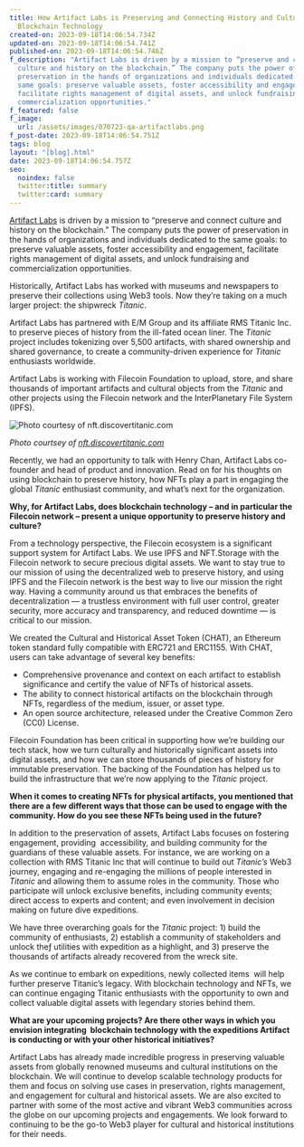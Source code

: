 ```yaml
---
title: How Artifact Labs is Preserving and Connecting History and Culture with
  Blockchain Technology
created-on: 2023-09-18T14:06:54.734Z
updated-on: 2023-09-18T14:06:54.741Z
published-on: 2023-09-18T14:06:54.746Z
f_description: "Artifact Labs is driven by a mission to “preserve and connect
  culture and history on the blockchain.” The company puts the power of
  preservation in the hands of organizations and individuals dedicated to the
  same goals: preserve valuable assets, foster accessibility and engagement,
  facilitate rights management of digital assets, and unlock fundraising and
  commercialization opportunities."
f_featured: false
f_image:
  url: /assets/images/070723-qa-artifactlabs.png
f_post-date: 2023-09-18T14:06:54.751Z
tags: blog
layout: "[blog].html"
date: 2023-09-18T14:06:54.757Z
seo:
  noindex: false
  twitter:title: summary
  twitter:card: summary
---
```

[Artifact Labs](https://www.artifactlabs.com/) is driven by a mission to “preserve and connect culture and history on the blockchain.” The company puts the power of preservation in the hands of organizations and individuals dedicated to the same goals: to preserve valuable assets, foster accessibility and engagement, facilitate rights management of digital assets, and unlock fundraising and commercialization opportunities. 

Historically, Artifact Labs has worked with museums and newspapers to preserve their collections using Web3 tools. Now they’re taking on a much larger project: the shipwreck *Titanic*.  

Artifact Labs has partnered with E/M Group and its affiliate RMS Titanic Inc. to preserve pieces of history from the ill-fated ocean liner. The *Titanic* project includes tokenizing over 5,500 artifacts, with shared ownership and shared governance, to create a community-driven experience for *Titanic* enthusiasts worldwide. 

Artifact Labs is working with Filecoin Foundation to upload, store, and share thousands of important artifacts and cultural objects from the *Titanic* and other projects using the Filecoin network and the InterPlanetary File System (IPFS). 

![Photo courtesy of nft.discovertitanic.com ](/assets/images/image1.png)

﻿*Photo courtsey of [nft.discovertitanic.com](http://nft.discovertitanic.com/)*

Recently, we had an opportunity to talk with Henry Chan, Artifact Labs co-founder and head of product and innovation. Read on for his thoughts on using blockchain to preserve history, how NFTs play a part in engaging the global *Titanic* enthusiast community, and what’s next for the organization.

**Why, for Artifact Labs, does blockchain technology – and in particular the Filecoin network – present a unique opportunity to preserve history and culture?**

From a technology perspective, the Filecoin ecosystem is a significant support system for Artifact Labs. We use IPFS and NFT.Storage with the Filecoin network to secure precious digital assets. We want to stay true to our mission of using the decentralized web to preserve history, and using IPFS and the Filecoin network is the best way to live our mission the right way. Having a community around us that embraces the benefits of decentralization — a trustless environment with full user control, greater security, more accuracy and transparency, and reduced downtime — is critical to our mission. 

We created the Cultural and Historical Asset Token (CHAT), an Ethereum token standard fully compatible with ERC721 and ERC1155. With CHAT, users can take advantage of several key benefits:

* Comprehensive provenance and context on each artifact to establish significance and certify the value of NFTs of historical assets.
* The ability to connect historical artifacts on the blockchain through NFTs, regardless of the medium, issuer, or asset type.
* An open source architecture, released under the Creative Common Zero (CC0) License.

Filecoin Foundation has been critical in supporting how we’re building our tech stack, how we turn culturally and historically significant assets into digital assets, and how we can store thousands of pieces of history for immutable preservation. The backing of the Foundation has helped us to build the infrastructure that we’re now applying to the *Titanic* project. 

**When it comes to creating NFTs for physical artifacts, you mentioned that there are a few different ways that those can be used to engage with the community. How do you see these NFTs being used in the future?**

In addition to the preservation of assets, Artifact Labs focuses on fostering engagement, providing  accessibility, and building community for the guardians of these valuable assets. For instance, we are working on a collection with RMS Titanic Inc that will continue to build out *Titanic’s* Web3 journey, engaging and re-engaging the millions of people interested in *Titanic* and allowing them to assume roles in the community. Those who participate will unlock exclusive benefits, including community events; direct access to experts and content; and even involvement in decision making on future dive expeditions. 

We have three overarching goals for the *Titanic* project: 1) build the community of enthusiasts, 2) establish a community of stakeholders and unlock theƒ utilities with expedition as a highlight, and 3) preserve the thousands of artifacts already recovered from the wreck site.

As we continue to embark on expeditions, newly collected items  will help further preserve Titanic’s legacy. With blockchain technology and NFTs, we can continue engaging Titanic enthusiasts with the opportunity to own and collect valuable digital assets with legendary stories behind them. 

**What are your upcoming projects? Are there other ways in which you envision integrating  blockchain technology with the expeditions Artifact is conducting or with your other historical initiatives?**

Artifact Labs has already made incredible progress in preserving valuable assets from globally renowned museums and cultural institutions on the blockchain. We will continue to develop scalable technology products for them and focus on solving use cases in preservation, rights management, and engagement for cultural and historical assets. We are also excited to partner with some of the most active and vibrant Web3 communities across the globe on our upcoming projects and engagements. We look forward to continuing to be the go-to Web3 player for cultural and historical institutions for their needs.